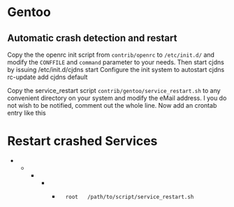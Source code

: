 # Gentoo

## Automatic crash detection and restart

Copy the the openrc init script from `contrib/openrc` to `/etc/init.d/` and modify the `CONFFILE` and `command` parameter to your needs. 
Then start cjdns by issuing
 /etc/init.d/cjdns start
Configure the init system to autostart cjdns
 rc-update add cjdns default

Copy the service_restart script `contrib/gentoo/service_restart.sh` to any convenient directory on 
your system and modify the eMail address. I you do not wish to be notified, comment out the whole line.
Now add an crontab entry like this
 # Restart crashed Services
 * * * * *       root	/path/to/script/service_restart.sh
